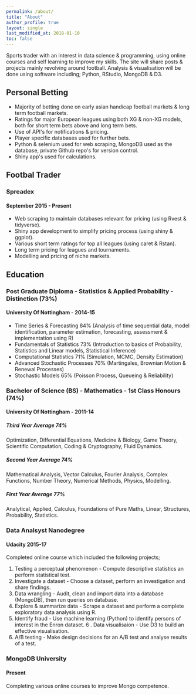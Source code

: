 ```yaml
---
permalink: /about/
title: "About"
author_profile: true
layout: single
last_modified_at: 2018-01-10
toc: false
---
```

Sports trader with an interest in data science & programming, using online courses and self learning to improve my skills.  The site will share posts & projects mainly revolving around football.
Analysis & visualisation will be done using software including;
Python, RStudio, MongoDB & D3.

## Personal Betting
- Majority of betting done on early asian handicap football markets & long term football markets.
- Ratings for major European leagues using both XG & non-XG models, both for short term bets above and long term bets.
- Use of API's for notifications & pricing.
- Player specific databases used for further bets.
- Python & selenium used for web scraping, MongoDB used as the database, private Github repo's for version control.
- Shiny app's used for calculations. 

## Footbal Trader
### Spreadex
#### September 2015 - Present
- Web scraping to maintain databases relevant for pricing (using Rvest & tidyverse).
- Shiny app development to simplify pricing process (using shiny & ggplot).
- Various short term ratings for top all leagues (using caret & Rstan).
- Long term pricing for leagues and tournaments.
- Modelling and pricing of niche markets.

## Education
### Post Graduate Diploma - Statistics & Applied Probability - Distinction (73%)
#### University Of Nottingham - 2014-15
- Time Series & Forecasting 84% (Analysis of time sequential data, model identification, parameter estimation, forecasting, assessment & implementation using R)
- Fundamentals of Statistics 73% (Introduction to basics of Probability, Statistics and Linear models, Statistical Inference)
- Computational Statistics 71% (Simulation, MCMC, Density Estimation)
- Advanced Stochastic Processes 70% (Martingales, Brownian Motion & Renewal Processes)
- Stochastic Models 65% (Poisson Process, Queueing & Reliability)

### Bachelor of Science (BS) - Mathematics - 1st Class Honours (74%)
#### University Of Nottingham - 2011-14
##### Third Year Average 74%
Optimization, Differential Equations, Medicine & Biology, Game Theory, Scientific Computation, Coding & Cryptography, Fluid Dynamics.

##### Second Year Average 74%
Mathematical Analysis, Vector Calculus, Fourier Analysis, Complex Functions, Number Theory, Numerical Methods, Physics, Modelling.

##### First Year Average 77%
Analytical, Applied, Calculus, Foundations of Pure Maths, Linear, Structures, Probability, Statistics.

### Data Analsyst Nanodegree
#### Udacity 2015-17
Completed online course which included the following projects;
1. Testing a perceptual phenomenon - Compute descriptive statistics an perform statistical test.
2. Investigate a dataset - Choose a dataset, perform an investigation and share findings.
3. Data wrangling - Audit, clean and import data into a database (MongoDB), then run queries on database.
4. Explore & summarize data - Scrape a dataset and perform a complete exploratory data analysis using R.
5. Identify fraud - Use machine learning (Python) to identify persons of interest in the Enron dataset.
6 . Data visualisaion - Use D3 to build an effective visualisation.
7. A/B testing - Make design decisions for an A/B test and analyse results of a test.

### MongoDB University
#### Present
Completing various online courses to improve Mongo competence.
